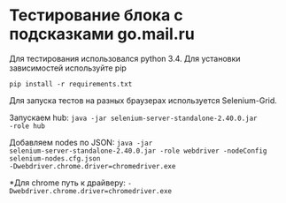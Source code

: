 Тестирование блока с подсказками go.mail.ru
============
Для тестирования использовался python 3.4. Для установки зависимостей используйте pip

<code>pip install -r requirements.txt</code>

Для запуска тестов на разных браузерах используется Selenium-Grid.

Запускаем hub:
<code>java -jar selenium-server-standalone-2.40.0.jar -role hub</code>

Добавляем nodes по JSON:
<code>java -jar selenium-server-standalone-2.40.0.jar -role webdriver -nodeConfig selenium-nodes.cfg.json -Dwebdriver.chrome.driver=chromedriver.exe</code>

*Для chrome путь к драйверу:
<code>-Dwebdriver.chrome.driver=chromedriver.exe</code>

